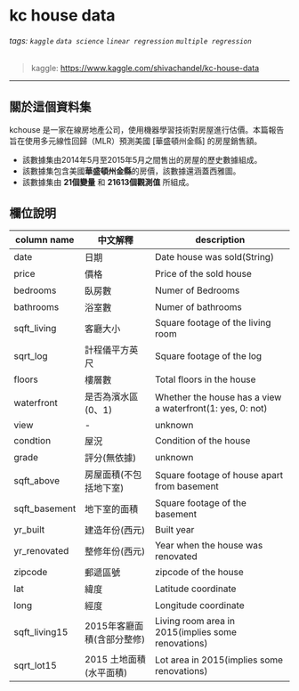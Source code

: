 # kc house data
###### tags: `kaggle` `data science` `linear regression` `multiple regression`
> kaggle: https://www.kaggle.com/shivachandel/kc-house-data

---
## 關於這個資料集
kchouse 是一家在線房地產公司，使用機器學習技術對房屋進行估價。本篇報告旨在使用多元線性回歸（MLR）預測美國 [華盛頓州金縣] 的房屋銷售額。

* 該數據集由2014年5月至2015年5月之間售出的房屋的歷史數據組成。
* 該數據集包含美國**華盛頓州金縣**的房價，該數據還涵蓋西雅圖。
* 該數據集由 **21個變量** 和 **21613個觀測值** 所組成。

## 欄位說明
|column name|中文解釋|description|
|-|-|-|
|date |日期|Date house was sold(String)
|price|價格| Price of the sold house
|bedrooms|臥房數| Numer of Bedrooms
|bathrooms|浴室數| Numer of bathrooms
|sqft_living|客廳大小| Square footage of the living room
|sqrt_log|計程儀平方英尺| Square footage of the log
|floors|樓層數| Total floors in the house
|waterfront|是否為濱水區(0、1)| Whether the house has a view a waterfront(1: yes, 0: not)
|view|-|unknown
|condtion|屋況|Condition of the house
|grade|評分(無依據)|unknown
|sqft_above|房屋面積(不包括地下室)|Square footage of house apart from basement
|sqft_basement|地下室的面積|Square footage of the basement
|yr_built|建造年份(西元)|Built year
|yr_renovated|整修年份(西元)| Year when the house was renovated
|zipcode|郵遞區號|zipcode of the house
|lat|緯度|Latitude coordinate
|long|經度|Longitude coordinate
|sqft_living15|2015年客廳面積(含部分整修)|Living room area in 2015(implies some renovations)
|sqrt_lot15|2015 土地面積(水平面積)|Lot area in 2015(implies some renovations)
